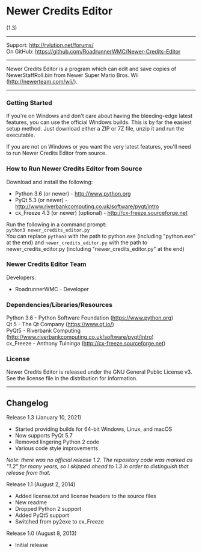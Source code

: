 # Newer Credits Editor
(1.3)

----------------------------------------------------------------

Support:   http://rvlution.net/forums/  
On GitHub: https://github.com/RoadrunnerWMC/Newer-Credits-Editor

----------------------------------------------------------------

Newer Credits Editor is a program which can edit and save copies of NewerStaffRoll.bin from Newer Super Mario Bros. Wii (http://newerteam.com/wii/).

----------------------------------------------------------------

### Getting Started

If you're on Windows and don't care about having the bleeding-edge latest features, you can use the official Windows builds. This is by far the easiest setup method. Just download either a ZIP or 7Z file, unzip it and run the executable.

If you are not on Windows or you want the very latest features, you'll need to run Newer Credits Editor from source.


### How to Run Newer Credits Editor from Source

Download and install the following:
 * Python 3.6 (or newer) - http://www.python.org
 * PyQt 5.3 (or newer) - http://www.riverbankcomputing.co.uk/software/pyqt/intro
 * cx_Freeze 4.3 (or newer) (optional) - http://cx-freeze.sourceforge.net

Run the following in a command prompt:  
`python3 newer_credits_editor.py`  
You can replace `python3` with the path to python.exe (including "python.exe" at the end) and `newer_credits_editor.py` with the path to newer_credits_editor.py (including "newer_credits_editor.py" at the end)


### Newer Credits Editor Team

Developers:
 * RoadrunnerWMC - Developer

### Dependencies/Libraries/Resources

Python 3.6 - Python Software Foundation (https://www.python.org)  
Qt 5 - The Qt Company (https://www.qt.io/)  
PyQt5 - Riverbank Computing (http://www.riverbankcomputing.co.uk/software/pyqt/intro)  
cx_Freeze - Anthony Tuininga (http://cx-freeze.sourceforge.net)


### License

Newer Credits Editor is released under the GNU General Public License v3.
See the license file in the distribution for information.

----------------------------------------------------------------

## Changelog

Release 1.3 (January 10, 2021)
 * Started providing builds for 64-bit Windows, Linux, and macOS
 * Now supports PyQt 5.7
 * Removed lingering Python 2 code
 * Various code style improvements

*Note: there was no official release 1.2. The repository code was marked as "1.2" for many years, so I skipped ahead to 1.3 in order to distinguish that release from that.*
 
Release 1.1 (August 2, 2014)
 * Added license.txt and license headers to the source files
 * New readme
 * Dropped Python 2 support
 * Added PyQt5 support
 * Switched from py2exe to cx_Freeze

Release 1.0 (August 8, 2013)
 * Initial release
